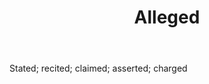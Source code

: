 ---
title: Alleged
permalink: "/definitions/alleged.html"
body: Stated; recited; claimed; asserted; charged
published_at: '2018-07-07'
layout: post
---